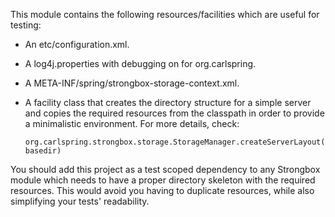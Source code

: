 
This module contains the following resources/facilities which are useful for testing:

- An etc/configuration.xml.

- A log4j.properties with debugging on for org.carlspring.

- A META-INF/spring/strongbox-storage-context.xml.

- A facility class that creates the directory structure for a simple server and copies the required
  resources from the classpath in order to provide a minimalistic environment. For more details, check:

      org.carlspring.strongbox.storage.StorageManager.createServerLayout(String basedir)

You should add this project as a test scoped dependency to any Strongbox module which needs to have
a proper directory skeleton with the required resources. This would avoid you having to duplicate resources,
while also simplifying your tests' readability.

